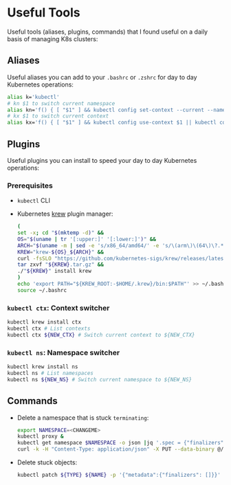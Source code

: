 # Useful Tools

Useful tools (aliases, plugins, commands) that I found useful on a daily basis of managing K8s clusters:

## Aliases

Useful aliases you can add to your `.bashrc` or `.zshrc` for day to day Kubernetes operations:

```sh
alias k='kubectl'
# kn $1 to switch current namespace
alias kn='f() { [ "$1" ] && kubectl config set-context --current --namespace $1 || kubectl config view --minify | grep namespace | cut -d" " -f6 ; } ; f'
# kx $1 to switch current context
alias kx='f() { [ "$1" ] && kubectl config use-context $1 || kubectl config current-context ; } ; f'
```

## Plugins

Useful plugins you can install to speed your day to day Kubernetes operations:

### Prerequisites

- `kubectl` CLI
- Kubernetes [krew](https://krew.sigs.k8s.io/docs/user-guide/setup/install/) plugin manager:

    ```sh
    (
    set -x; cd "$(mktemp -d)" &&
    OS="$(uname | tr '[:upper:]' '[:lower:]')" &&
    ARCH="$(uname -m | sed -e 's/x86_64/amd64/' -e 's/\(arm\)\(64\)\?.*/\1\2/' -e 's/aarch64$/arm64/')" &&
    KREW="krew-${OS}_${ARCH}" &&
    curl -fsSLO "https://github.com/kubernetes-sigs/krew/releases/latest/download/${KREW}.tar.gz" &&
    tar zxvf "${KREW}.tar.gz" &&
    ./"${KREW}" install krew
    )
    echo 'export PATH="${KREW_ROOT:-$HOME/.krew}/bin:$PATH"' >> ~/.bashrc
    source ~/.bashrc
    ```

### `kubectl ctx`: Context switcher


```sh
kubectl krew install ctx
kubectl ctx # List contexts
kubectl ctx ${NEW_CTX} # Switch current context to ${NEW_CTX}
```

### `kubectl ns`: Namespace switcher

```sh
kubectl krew install ns
kubectl ns # List namespaces
kubectl ns ${NEW_NS} # Switch current namespace to ${NEW_NS}
```

## Commands

- Delete a namespace that is stuck `terminating`:
    ```sh
    export NAMESPACE=<CHANGEME>
    kubectl proxy &
    kubectl get namespace $NAMESPACE -o json |jq '.spec = {"finalizers":[]}' >/tmp/patch.json
    curl -k -H "Content-Type: application/json" -X PUT --data-binary @/tmp/patch.json 127.0.0.1:8001/api/v1/namespaces/$NAMESPACE/finalize
    ```
- Delete stuck objects:
    ```sh
    kubectl patch ${TYPE} ${NAME} -p '{"metadata":{"finalizers": []}}' --type=merge
    ```
